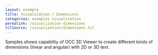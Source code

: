 ```yaml
---
layout: example
title: Visualization / Dimensions
categories: examples visualization
permalink: /visualization-dimensions
tclSource: /visualization/dimensions.tcl
---
```


Samples shows capability of OCC 3D Viewer to create different kinds of dimensions (linear and angular) with 2D or 3D text.
